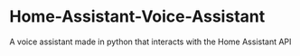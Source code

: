 # Home-Assistant-Voice-Assistant
A voice assistant made in python that interacts with the Home Assistant API
